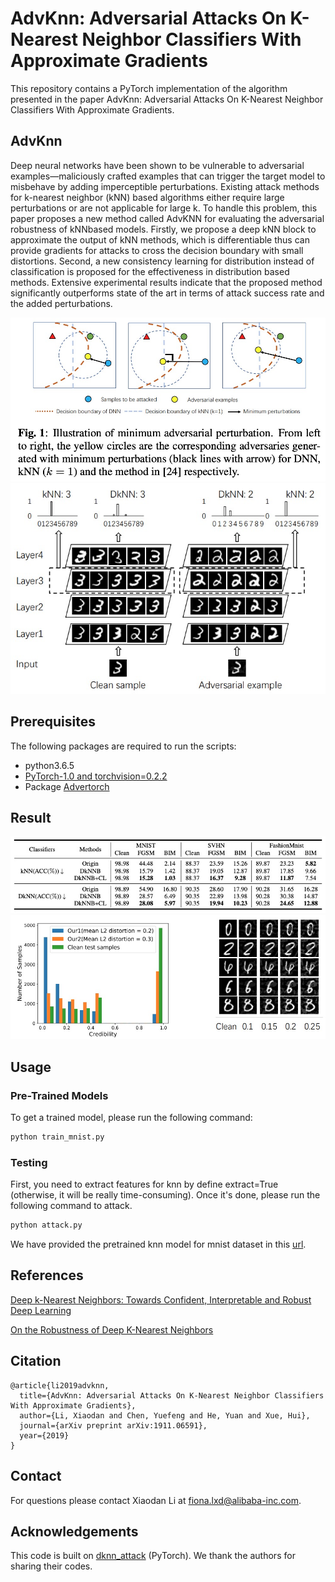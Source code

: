 # AdvKnn: Adversarial Attacks On K-Nearest Neighbor Classifiers With Approximate Gradients
This repository contains a PyTorch implementation of the algorithm presented in the paper AdvKnn: Adversarial Attacks On K-Nearest Neighbor Classifiers With Approximate Gradients.

## AdvKnn

Deep neural networks have been shown to be vulnerable to adversarial examples—maliciously crafted examples that can trigger the target model to misbehave by adding imperceptible perturbations. Existing attack methods for k-nearest neighbor (kNN) based algorithms either require large perturbations or are not applicable for large k. To handle this problem, this paper proposes a new method called AdvKNN for evaluating the adversarial robustness of kNNbased models. Firstly, we propose a deep kNN block to approximate the output of kNN methods, which is differentiable thus can provide gradients for attacks to cross the decision boundary with small distortions. Second, a new consistency learning for distribution instead of classification is proposed for the effectiveness in distribution based methods. Extensive experimental results indicate that the proposed method significantly outperforms state of the art in terms of attack success rate and the added perturbations.

![AdvKnn1](imgs/illustration.png)
![AdvKnn2](imgs/framework.png)


## Prerequisites
The following packages are required to run the scripts:
- python3.6.5
- [PyTorch-1.0 and torchvision=0.2.2](https://pytorch.org)
- Package [Advertorch](https://github.com/BorealisAI/advertorch)

## Result
![MiniImage_Resule](imgs/acc_result.png)
![MiniImage_Resule](imgs/cred_adv.png)

## Usage

### Pre-Trained Models
To get a trained model, please run the following command:
```bash
python train_mnist.py
```
### Testing
First, you need to extract features for knn by define extract=True (otherwise, it will be really time-consuming). Once it's done, please run the following command to attack.
```bash
python attack.py
```

We have provided the pretrained knn model for mnist dataset in this [url](https://drive.google.com/open?id=1LwUIr8_h6nzhtViwB1lkkH8McE_x8KWv).

## References
[Deep k-Nearest Neighbors: Towards Confident, Interpretable and Robust Deep Learning](https://arxiv.org/abs/1803.04765)

[On the Robustness of Deep K-Nearest Neighbors](https://arxiv.org/abs/1903.08333)

## Citation
```
@article{li2019advknn,
  title={AdvKnn: Adversarial Attacks On K-Nearest Neighbor Classifiers With Approximate Gradients},
  author={Li, Xiaodan and Chen, Yuefeng and He, Yuan and Xue, Hui},
  journal={arXiv preprint arXiv:1911.06591},
  year={2019}
}
```
## Contact
For questions please contact Xiaodan Li at fiona.lxd@alibaba-inc.com.

## Acknowledgements
This code is built on [dknn_attack](https://github.com/chawins/dknn_attack) (PyTorch). We thank the authors for sharing their codes.
